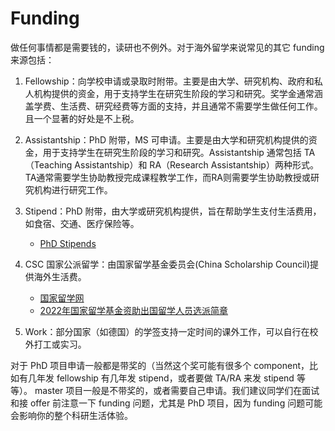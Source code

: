 # Funding

做任何事情都是需要钱的，读研也不例外。对于海外留学来说常见的其它 funding 来源包括：

1. Fellowship：向学校申请或录取时附带。主要是由大学、研究机构、政府和私人机构提供的资金，用于支持学生在研究生阶段的学习和研究。奖学金通常涵盖学费、生活费、研究经费等方面的支持，并且通常不需要学生做任何工作。且一个显著的好处是不上税。

2. Assistantship：PhD 附带，MS 可申请。主要是由大学和研究机构提供的资金，用于支持学生在研究生阶段的学习和研究。Assistantship 通常包括 TA（Teaching Assistantship）和 RA（Research Assistantship）两种形式。TA通常需要学生协助教授完成课程教学工作，而RA则需要学生协助教授或研究机构进行研究工作。

3. Stipend：PhD 附带，由大学或研究机构提供，旨在帮助学生支付生活费用，如食宿、交通、医疗保险等。
    - [PhD Stipends](https://www.phdstipends.com/results)

4. CSC 国家公派留学：由国家留学基金委员会(China Scholarship Council)提供海外生活费。
    - [国家留学网](https://www.csc.edu.cn/)
    - [2022年国家留学基金资助出国留学人员选派简章](https://www.csc.edu.cn/article/2306)

5. Work：部分国家（如德国）的学签支持一定时间的课外工作，可以自行在校外打工或实习。


对于 PhD 项目申请一般都是带奖的（当然这个奖可能有很多个 component，比如有几年发 fellowship 有几年发 stipend，或者要做 TA/RA 来发 stipend 等等）。 master 项目一般是不带奖的，或者需要自己申请。我们建议同学们在面试和接 offer 前注意一下 funding 问题，尤其是 PhD 项目，因为 funding 问题可能会影响你的整个科研生活体验。
